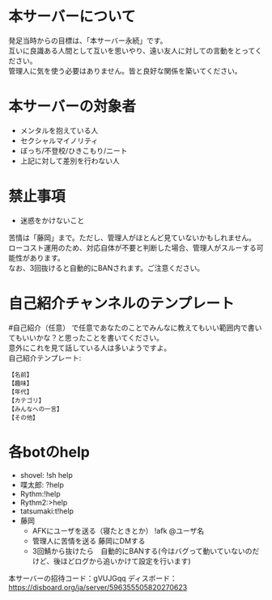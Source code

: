 # 本サーバーについて

発足当時からの目標は、「本サーバー永続」です。  
互いに良識ある人間として互いを思いやり、遠い友人に対しての言動をとってください。  
管理人に気を使う必要はありません。皆と良好な関係を築いてください。  

# 本サーバーの対象者

- メンタルを抱えている人
- セクシャルマイノリティ
- ぼっち/不登校/ひきこもり/ニート
- 上記に対して差別を行わない人

# 禁止事項

- 迷惑をかけないこと

苦情は「藤岡」まで。ただし、管理人がほとんど見ていないかもしれません。  
ローコスト運用のため、対応自体が不要と判断した場合、管理人がスルーする可能性があります。  
なお、3回抜けると自動的にBANされます。ご注意ください。

# 自己紹介チャンネルのテンプレート

\#自己紹介（任意） で任意であなたのことでみんなに教えてもいい範囲内で書いてもいいかな？と思ったことを書いてください。  
意外にこれを見て話している人は多いようですよ。  
自己紹介テンプレート:

```text
【名前】
【趣味】
【年代】
【カテゴリ】
【みんなへの一言】
【その他】
```
# 各botのhelp

- shovel: !sh help
- 喋太郎: ?help
- Rythm:!help
- Rythm2:>help
- tatsumaki:t!help
- 藤岡
  - AFKにユーザを送る（寝たときとか） !afk @ユーザ名
  - 管理人に苦情を送る 藤岡にDMする
  - 3回鯖から抜けたら　自動的にBANする(今はバグって動いていないのだけど、後ほどログから追いかけて設定を行います)

本サーバーの招待コード：gVUJGqq
ディスボード：
https://disboard.org/ja/server/596355505820270623